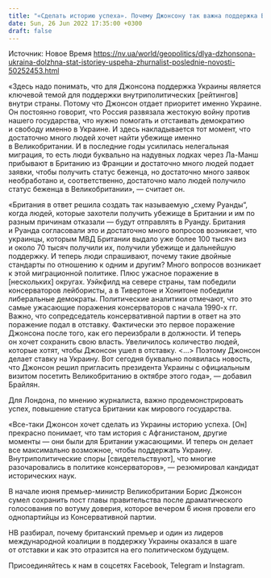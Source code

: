 ```yaml
---
title: "«Сделать историю успеха». Почему Джонсону так важна поддержка Британией Украины в войне против РФ — журналист"
date: Sun, 26 Jun 2022 17:35:00 +0300
draft: false
---
```

Источник: Новое Время https://nv.ua/world/geopolitics/dlya-dzhonsona-ukraina-dolzhna-stat-istoriey-uspeha-zhurnalist-poslednie-novosti-50252453.html


«Здесь надо понимать, что для Джонсона поддержка Украины является ключевой темой для поддержки внутриполитических [рейтингов] внутри страны. Потому что Джонсон отдает приоритет именно Украине. Он постоянно говорит, что Россия развязала жестокую войну против нашего государства, что нужно помогать и отстаивать демократию и свободу именно в Украине. И здесь накладывается тот момент, что достаточно много людей хочет найти убежище именно в Великобритании. И в последние годы усилилась нелегальная миграция, то есть люди буквально на надувных лодках через Ла-Манш прибывают в Британию из Франции и достаточно много людей подает заявки, чтобы получить статус беженца, но достаточно много заявок необработано и, соответственно, достаточно мало людей получило статус беженца в Великобритании», — считает он.

«Британия в ответ решила создать так называемую „схему Руанды“, когда людей, которые захотели получить убежище в Британии и им по разным причинам отказали — будут отправлять в Руанду. Британия и Руанда согласовали это и достаточно много вопросов возникает, что украинцы, которым МВД Британии выдало уже более 100 тысяч виз и около 70 тысяч получили их, получили убежище и дальнейшую поддержку. И теперь люди спрашивают, почему такие двойные стандарты по отношению к одним и другим? Много вопросов возникает к этой миграционной политике. Плюс ужасное поражение в [нескольких] округах. Уэйкфилд на севере страны, там победили консерваторов лейбористы, а в Тивертоне и Хонитоне победили либеральные демократы. Политические аналитики отмечают, что это самые ужасающие поражения консерваторов с начала 1990-х гг. Важно, что сопредседатель консервативной партии в ответ на это поражение подал в отставку. Фактически это первое поражение Джонсона после того, как его переизбрали в должности. И теперь он хочет сохранить свою власть. Увеличилось количество людей, которые хотят, чтобы Джонсон ушел в отставку. <...> Поэтому Джонсон делает ставку на Украину. Вот сегодня буквально появилась новость, что Джонсон решил пригласить президента Украины с официальным визитом посетить Великобританию в октябре этого года», — добавил Брайлян.

Для Лондона, по мнению журналиста, важно продемонстрировать успех, повышение статуса Британии как мирового государства.

«Все-таки Джонсон хочет сделать из Украины историю успеха. [Он] прекрасно понимает, что там история с Афганистаном, другие моменты — они были для Британии ужасающими. И теперь он делает все максимально возможное, чтобы поддержать Украину. Внутриполитические споры [свидетельствуют], что многие разочаровались в политике консерваторов», — резюмировал кандидат исторических наук.

В начале июня премьер-министр Великобритании Борис Джонсон сумел сохранить пост главы правительства после драматического голосования по вотуму доверия, которое вечером 6 июня провели его однопартийцы из Консервативной партии.

НВ разбирал, почему британский премьер и один из лидеров международной коалиции в поддержку Украины оказался в шаге от отставки и как это отразится на его политическом будущем.

Присоединяйтесь к нам в соцсетях Facebook, Telegram и Instagram.
